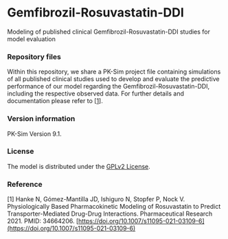 # Gemfibrozil-Rosuvastatin-DDI
Modeling of published clinical Gemfibrozil-Rosuvastatin-DDI studies for model evaluation

### Repository files
Within this repository, we share a PK-Sim project file containing simulations of all published clinical studies used to develop and evaluate the predictive performance of our model regarding the Gemfibrozil-Rosuvastatin-DDI, including the respective observed data. For further details and documentation please refer to [[1](#reference)].

### Version information
PK-Sim Version 9.1.

### License
The model is distributed under the [GPLv2 License](https://github.com/Open-Systems-Pharmacology/Suite/blob/develop/LICENSE). 

### Reference
[1] Hanke N, Gómez-Mantilla JD, Ishiguro N, Stopfer P, Nock V. 
Physiologically Based Pharmacokinetic Modeling of Rosuvastatin to Predict Transporter-Mediated Drug-Drug Interactions. Pharmaceutical Research 2021. PMID: 34664206. [https://doi.org/10.1007/s11095-021-03109-6](https://doi.org/10.1007/s11095-021-03109-6) 

